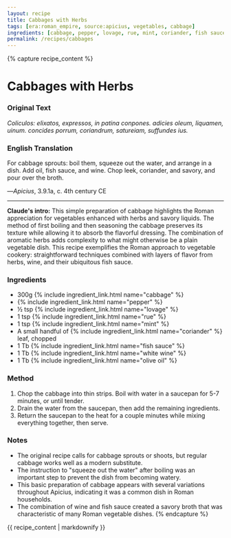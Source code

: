 ```yaml
---
layout: recipe
title: Cabbages with Herbs
tags: [era:roman_empire, source:apicius, vegetables, cabbage]
ingredients: [cabbage, pepper, lovage, rue, mint, coriander, fish sauce, white wine, olive oil]
permalink: /recipes/cabbages
---
```


{% capture recipe_content %}
# Cabbages with Herbs

### Original Text
*Coliculos: elixatos, expressos, in patina conpones. adicies oleum, liquamen, uinum. concides porrum, coriandrum, satureiam, suffundes ius.*

### English Translation
For cabbage sprouts: boil them, squeeze out the water, and arrange in a dish. Add oil, fish sauce, and wine. Chop leek, coriander, and savory, and pour over the broth.

—*Apicius*, 3.9.1a, c. 4th century CE

___

**Claude's intro:** This simple preparation of cabbage highlights the Roman appreciation for vegetables enhanced with herbs and savory liquids. The method of first boiling and then seasoning the cabbage preserves its texture while allowing it to absorb the flavorful dressing. The combination of aromatic herbs adds complexity to what might otherwise be a plain vegetable dish. This recipe exemplifies the Roman approach to vegetable cookery: straightforward techniques combined with layers of flavor from herbs, wine, and their ubiquitous fish sauce.

### Ingredients
- 300g {% include ingredient_link.html name="cabbage" %}
- {% include ingredient_link.html name="pepper" %}
- ½ tsp {% include ingredient_link.html name="lovage" %}
- 1 tsp {% include ingredient_link.html name="rue" %}
- 1 tsp {% include ingredient_link.html name="mint" %}
- A small handful of {% include ingredient_link.html name="coriander" %} leaf, chopped
- 1 Tb {% include ingredient_link.html name="fish sauce" %}
- 1 Tb {% include ingredient_link.html name="white wine" %}
- 1 Tb {% include ingredient_link.html name="olive oil" %}

### Method
1. Chop the cabbage into thin strips. Boil with water in a saucepan for 5-7 minutes, or until tender.
2. Drain the water from the saucepan, then add the remaining ingredients.
3. Return the saucepan to the heat for a couple minutes while mixing everything together, then serve.

### Notes
- The original recipe calls for cabbage sprouts or shoots, but regular cabbage works well as a modern substitute.
- The instruction to "squeeze out the water" after boiling was an important step to prevent the dish from becoming watery.
- This basic preparation of cabbage appears with several variations throughout Apicius, indicating it was a common dish in Roman households.
- The combination of wine and fish sauce created a savory broth that was characteristic of many Roman vegetable dishes.
{% endcapture %}

{{ recipe_content | markdownify }}